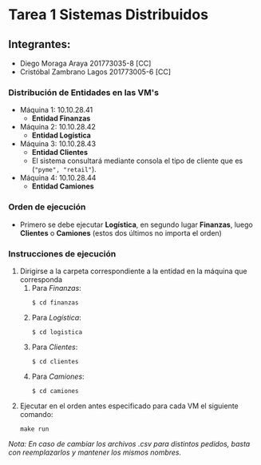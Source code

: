 # Tarea 1 Sistemas Distribuidos

## Integrantes:
* Diego Moraga Araya 201773035-8 [CC]
* Cristóbal Zambrano Lagos 201773005-6 [CC]

### Distribución de Entidades en las VM's
- Máquina 1: 10.10.28.41 
  - **Entidad Finanzas**
- Máquina 2: 10.10.28.42 
  - **Entidad Logística**
- Máquina 3: 10.10.28.43 
  - **Entidad Clientes**
  - El sistema consultará mediante consola el tipo de cliente que es (`"pyme", "retail"`).
- Máquina 4: 10.10.28.44 
  - **Entidad Camiones**

### Orden de ejecución
* Primero se debe ejecutar  **Logística**, en segundo lugar **Finanzas**, luego **Clientes** o **Camiones** (estos dos últimos no importa el orden)

### Instrucciones de ejecución
1. Dirigirse a la carpeta correspondiente a la entidad en la máquina que corresponda
   1. Para *Finanzas*:
        ~~~
        $ cd finanzas
        ~~~
    2. Para *Logística*:
        ~~~
        $ cd logistica
        ~~~
    3. Para *Clientes*:
        ~~~
        $ cd clientes
        ~~~
    4. Para *Camiones*:
        ~~~
        $ cd camiones
        ~~~
2. Ejecutar en el orden antes especificado para cada VM el siguiente comando:
   ~~~
   make run
   ~~~

*Nota: En caso de cambiar los archivos .csv para distintos pedidos, basta con reemplazarlos y mantener los mismos nombres.*